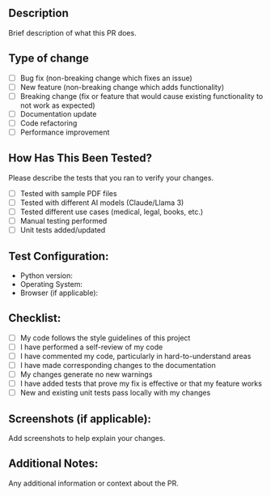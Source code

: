 ## Description
Brief description of what this PR does.

## Type of change
- [ ] Bug fix (non-breaking change which fixes an issue)
- [ ] New feature (non-breaking change which adds functionality)
- [ ] Breaking change (fix or feature that would cause existing functionality to not work as expected)
- [ ] Documentation update
- [ ] Code refactoring
- [ ] Performance improvement

## How Has This Been Tested?
Please describe the tests that you ran to verify your changes.
- [ ] Tested with sample PDF files
- [ ] Tested with different AI models (Claude/Llama 3)
- [ ] Tested different use cases (medical, legal, books, etc.)
- [ ] Manual testing performed
- [ ] Unit tests added/updated

## Test Configuration:
- Python version:
- Operating System:
- Browser (if applicable):

## Checklist:
- [ ] My code follows the style guidelines of this project
- [ ] I have performed a self-review of my code
- [ ] I have commented my code, particularly in hard-to-understand areas
- [ ] I have made corresponding changes to the documentation
- [ ] My changes generate no new warnings
- [ ] I have added tests that prove my fix is effective or that my feature works
- [ ] New and existing unit tests pass locally with my changes

## Screenshots (if applicable):
Add screenshots to help explain your changes.

## Additional Notes:
Any additional information or context about the PR.